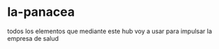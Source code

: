 # la-panacea
todos los elementos que mediante este hub voy a usar para impulsar la empresa de salud
